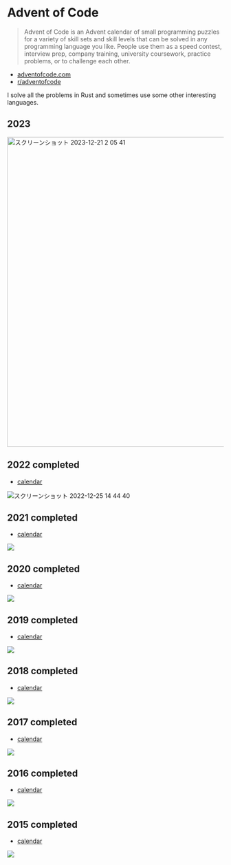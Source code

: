# Advent of Code

> Advent of Code is an Advent calendar of small programming puzzles for a variety of skill sets and skill levels that can be solved in any programming language you like. People use them as a speed contest, interview prep, company training, university coursework, practice problems, or to challenge each other.

* [adventofcode.com](https://adventofcode.com/)
* [r/adventofcode](https://www.reddit.com/r/adventofcode/)

I solve all the problems in Rust and sometimes use some other interesting languages.

## 2023

<img width="720" alt="スクリーンショット 2023-12-21 2 05 41" src="https://github.com/shnarazk/advent-of-code/assets/997855/927d9b6c-f5a3-47ab-be7f-53f1477896f2">

## 2022 completed

* [calendar](https://adventofcode.com/2022)

![スクリーンショット 2022-12-25 14 44 40](https://user-images.githubusercontent.com/997855/209458247-0b73a6db-bacb-45bb-85c2-c853be5c4939.png)

## 2021 completed

* [calendar](https://adventofcode.com/2021)

![](https://user-images.githubusercontent.com/997855/147392328-7c1c22a5-5490-4c80-83c8-ad0c0b1474cc.png)

## 2020 completed

* [calendar](https://adventofcode.com/2020)

![](https://user-images.githubusercontent.com/997855/103133983-1f3baf80-46f1-11eb-9f72-f6a002a30701.png)

## 2019 completed

* [calendar](https://adventofcode.com/2019)

![](https://user-images.githubusercontent.com/997855/182404533-3f2328ec-a9ad-4b64-8103-3588eb08ea42.png)

## 2018 completed

* [calendar](https://adventofcode.com/2018)

![](https://user-images.githubusercontent.com/997855/188858246-f71849de-ea4c-46eb-bb05-c209738f8628.png)

## 2017 completed

* [calendar](https://adventofcode.com/2017)

![](https://user-images.githubusercontent.com/997855/185718427-a07f1447-a476-465e-9d96-89688e13d7d1.png)

## 2016 completed

* [calendar](https://adventofcode.com/2016)

![](https://user-images.githubusercontent.com/997855/173385043-6d868c3a-c54e-4846-80b2-23e3243d9987.png)

## 2015 completed

* [calendar](https://adventofcode.com/2015)

![](https://user-images.githubusercontent.com/997855/147841525-2a16610d-a342-46ba-8d91-30d865aa78a5.png)
